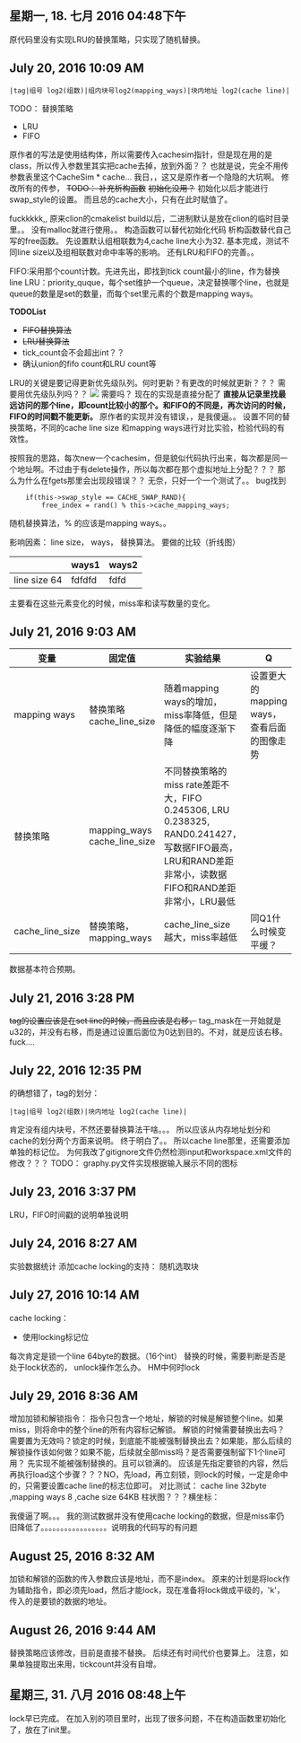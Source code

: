 ## 星期一, 18. 七月 2016 04:48下午 
原代码里没有实现LRU的替换策略，只实现了随机替换。
## July 20, 2016 10:09 AM
```
|tag|组号 log2(组数)|组内块号log2(mapping_ways)|块内地址 log2(cache line)|
```
TODO：
替换策略
+ LRU
+ FIFO

原作者的写法是使用结构体，所以需要传入cachesim指针，但是现在用的是class，所以传入参数里其实把cache去掉，放到外面？？
也就是说，完全不用传参数表里这个CacheSim * cache...
我日，，这又是原作者一个隐隐的大坑啊。
修改所有的传参，
~~TODO：
补充析构函数~~
~~初始化没用？~~
初始化以后才能进行swap_style的设置。
而且总的cache大小，只有在此时赋值了。

fuckkkkk,,
原来clion的cmakelist build以后，二进制默认是放在clion的临时目录里。。
没有malloc就进行使用。。
构造函数可以替代初始化代码
析构函数替代自己写的free函数。
先设置默认组相联数为4,cache line大小为32.
基本完成，测试不同line size以及组相联数对命中率等的影响。
还有LRU和FIFO的完善。。


FIFO:采用那个count计数。先进先出，即找到tick count最小的line，作为替换line
LRU：priority_quque，每个set维护一个queue，决定替换哪个line，也就是queue的数量是set的数量，而每个set里元素的个数是mapping ways。


**TODOList**

+ ~~FIFO替换算法~~
+ ~~LRU替换算法~~
+ tick_count会不会超出int？？
+ 确认union的fifo count和LRU count等

LRU的关键是要记得更新优先级队列。何时更新？有更改的时候就更新？？？
需要用优先级队列吗？？
![](http://my.csdn.net/uploads/201205/24/1337859321_3597.png)
需要吗？
现在的实现是直接分配了
**直接从记录里找最远访问的那个line，即count比较小的那个。和FIFO的不同是，再次访问的时候，FIFO的时间戳不能更新。**
原作者的实现并没有错误，，是我傻逼。。
设置不同的替换策略，不同的cache line size 和mapping ways进行对比实验，检验代码的有效性。


按照我的思路，每次new一个cachesim，但是貌似代码执行出来，每次都是同一个地址啊。不过由于有delete操作，所以每次都在那个虚拟地址上分配？？？
那么为什么在fgets那里会出现段错误？？
无奈，只好一个一个测试了。。
bug找到
```
    if(this->swap_style == CACHE_SWAP_RAND){
        free_index = rand() % this->cache_mapping_ways;
```
随机替换算法，% 的应该是mapping ways。。

影响因素：
line size， ways， 替换算法。
要做的比较（折线图）

||ways1|ways2|
|-|-|-|
|line size 64|fdfdfd|fdfd

主要看在这些元素变化的时候，miss率和读写数量的变化。
## July 21, 2016 9:03 AM

|变量|固定值|实验结果|Q|
|-|-|-|-|
|mapping ways|替换策略 cache_line_size|随着mapping ways的增加，miss率降低，但是降低的幅度逐渐下降|设置更大的mapping ways，查看后面的图像走势|
|替换策略|mapping_ways cache_line_size|不同替换策略的miss rate差距不大，FIFO 0.245306, LRU 0.238325, RAND0.241427，写数据FIFO最高，LRU和RAND差距非常小，读数据FIFO和RAND差距非常小，LRU最低||
|cache_line_size|替换策略，mapping_ways|cache_line_size 越大，miss率越低|同Q1什么时候变平缓？|

数据基本符合预期。

## July 21, 2016 3:28 PM
~~tag的设置应该是在set line的时候，而且应该是右移，~~
tag_mask在一开始就是u32的，并没有右移，而是通过设置后面位为0达到目的。不对，就是应该右移。
fuck....
## July 22, 2016 12:35 PM
的确想错了，tag的划分：
```
|tag|组号 log2(组数)|块内地址 log2(cache line)|
```
肯定没有组内块号，不然还要替换算法干啥。。。
所以应该从内存地址划分和cache的划分两个方面来说明。
终于明白了。。
所以cache line那里，还需要添加单独的标记位。
为何我改了gitignore文件仍然检测input和workspace.xml文件的修改？？？
TODO：
graphy.py文件实现根据输入展示不同的图标

## July 23, 2016 3:37 PM
LRU，FIFO时间戳的说明单独说明
## July 24, 2016 8:27 AM
实验数据统计
添加cache locking的支持：
随机选取块
## July 27, 2016 10:14 AM
cache locking：

+ 使用locking标记位


每次肯定是锁一个line 64byte的数据。（16个int）
替换的时候，需要判断是否是处于lock状态的，
unlock操作怎么办。
HM中何时lock
## July 29, 2016 8:36 AM
增加加锁和解锁指令：
指令只包含一个地址，解锁的时候是解锁整个line。如果miss，则将命中的整个line的所有内容标记解锁。
解锁的时候需要替换出去吗？需要置为无效吗？锁定的时候，到底能不能被强制替换出去？如果能，那么后续的解锁操作该如何做？如果不能，后续就全部miss吗？是否需要强制留下1个line可用？
先实现不能被强制替换的。且可以锁满的。
应该是先指定要锁的内容，然后再执行load这个步骤？？？NO，先load，再立刻锁，则lock的时候，一定是命中的，只需要设置cache line的标志位即可。
对比测试：
cache line 32byte ,mapping ways 8 ,cache size 64KB
柱状图？？？横坐标：

我傻逼了啊。。。
我的测试数据并没有使用cache locking的数据，但是miss率仍旧降低了。。。。。。。。。。。。。。。。。说明我的代码写的有问题

## August 25, 2016 8:32 AM
 加锁和解锁的函数的传入参数应该是地址，而不是index。
原来的计划是将lock作为辅助指令，即必须先load，然后才能lock，现在准备将lock做成平级的，'k'，传入的是要锁的数据的地址。
## August 26, 2016 9:44 AM
替换策略应该修改，目前是直接不替换。
后续还有时间代价也要算上。
注意，如果单独提取出来用，tickcount并没有自增。
## 星期三, 31. 八月 2016 08:48上午 
lock早已完成。
在加入别的项目里时，出现了很多问题，不在构造函数里初始化了，放在了init里。















